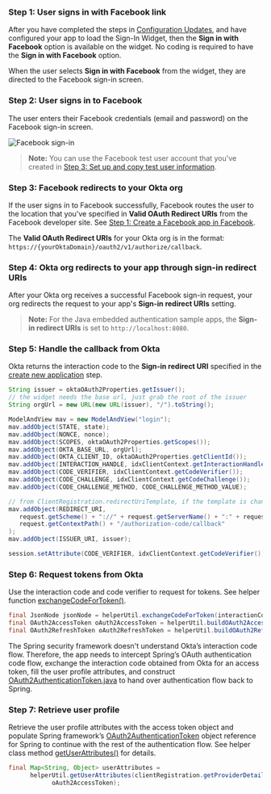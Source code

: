 ###  Step 1: User signs in with Facebook link

After you have completed the steps in [Configuration Updates](#configuration-updates), and have configured your app to load the Sign-In Widget, then the **Sign in with Facebook** option is available on the widget. No coding is required to have the **Sign in with Facebook** option.

When the user selects **Sign in with Facebook** from the widget, they are directed to the Facebook sign-in screen.

### Step 2: User signs in to Facebook

The user enters their Facebook credentials (email and password) on the Facebook sign-in screen.

<div class="common-image-format">

![Facebook sign-in](/img/oie-embedded-sdk/oie-embedded-sdk-use-case-social-sign-in-fb-login.png
 "Facebook sign-in")

</div>

> **Note:** You can use the Facebook test user account that you've created in [Step 3: Set up and copy test user information](/docs/guides/oie-embedded-common-org-setup/java/main/#step-3-set-up-and-copy-test-user-information).

### Step 3: Facebook redirects to your Okta org

If the user signs in to Facebook successfully, Facebook routes the user to the location that you've specified in **Valid OAuth Redirect URIs** from the Facebook developer site. See [Step 1: Create a Facebook app in Facebook](/docs/guides/oie-embedded-common-org-setup/java/main/#step-1-create-a-facebook-app-in-facebook).

The **Valid OAuth Redirect URIs** for your Okta org is in the format: `https://{yourOktaDomain}/oauth2/v1/authorize/callback`.

### Step 4: Okta org redirects to your app through sign-in redirect URIs

After your Okta org receives a successful Facebook sign-in request, your org redirects the request to your app's **Sign-in redirect URIs** setting.

> **Note:** For the Java embedded authentication sample apps, the **Sign-in redirect URIs** is set to `http://localhost:8080`.

### Step 5: Handle the callback from Okta

Okta returns the interaction code to the **Sign-in redirect URI** specified in the [create new application](/docs/guides/oie-embedded-common-org-setup/java/main/#step-4-create-new-application) step.

```java
String issuer = oktaOAuth2Properties.getIssuer();
// the widget needs the base url, just grab the root of the issuer
String orgUrl = new URL(new URL(issuer), "/").toString();

ModelAndView mav = new ModelAndView("login");
mav.addObject(STATE, state);
mav.addObject(NONCE, nonce);
mav.addObject(SCOPES, oktaOAuth2Properties.getScopes());
mav.addObject(OKTA_BASE_URL, orgUrl);
mav.addObject(OKTA_CLIENT_ID, oktaOAuth2Properties.getClientId());
mav.addObject(INTERACTION_HANDLE, idxClientContext.getInteractionHandle());
mav.addObject(CODE_VERIFIER, idxClientContext.getCodeVerifier());
mav.addObject(CODE_CHALLENGE, idxClientContext.getCodeChallenge());
mav.addObject(CODE_CHALLENGE_METHOD, CODE_CHALLENGE_METHOD_VALUE);

// from ClientRegistration.redirectUriTemplate, if the template is change you must update this
mav.addObject(REDIRECT_URI,
   request.getScheme() + "://" + request.getServerName() + ":" + request.getServerPort() +
   request.getContextPath() + "/authorization-code/callback"
);
mav.addObject(ISSUER_URI, issuer);

session.setAttribute(CODE_VERIFIER, idxClientContext.getCodeVerifier());
```

### Step 6: Request tokens from Okta

Use the interaction code and code verifier to request for tokens. See helper function [exchangeCodeForToken()](https://github.com/okta/okta-idx-java/blob/f9378d48d39c10c76294e079f35214bbef3a02cd/samples/embedded-sign-in-widget/src/main/java/com/okta/spring/example/HelperUtil.java#L80).

```java
final JsonNode jsonNode = helperUtil.exchangeCodeForToken(interactionCode, codeVerifier);
final OAuth2AccessToken oAuth2AccessToken = helperUtil.buildOAuth2AccessToken(jsonNode);
final OAuth2RefreshToken oAuth2RefreshToken = helperUtil.buildOAuth2RefreshToken(jsonNode);
```

The Spring security framework doesn't understand Okta’s interaction code flow. Therefore, the app needs to intercept Spring’s OAuth authentication code flow, exchange the interaction code obtained from Okta for an access token, fill the user profile attributes, and construct [OAuth2AuthenticationToken.java](https://github.com/spring-projects/spring-security/blob/main/oauth2/oauth2-client/src/main/java/org/springframework/security/oauth2/client/authentication/OAuth2AuthenticationToken.java) to hand over authentication flow back to Spring.

### Step 7: Retrieve user profile

Retrieve the user profile attributes with the access token object and populate Spring framework’s [OAuth2AuthenticationToken](https://github.com/spring-projects/spring-security/blob/main/oauth2/oauth2-client/src/main/java/org/springframework/security/oauth2/client/authentication/OAuth2AuthenticationToken.java)  object reference for Spring to continue with the rest of the authentication flow. See helper class method [getUserAttributes()](https://github.com/okta/okta-idx-java/blob/f9378d48d39c10c76294e079f35214bbef3a02cd/samples/embedded-sign-in-widget/src/main/java/com/okta/spring/example/HelperUtil.java#L67) for details. 

```java
final Map<String, Object> userAttributes =
      helperUtil.getUserAttributes(clientRegistration.getProviderDetails().getUserInfoEndpoint().getUri(),
            oAuth2AccessToken);
```

